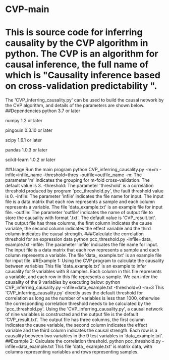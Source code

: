 # CVP-main
# This is source code for inferring causality by the CVP algorithm in python. The CVP is an algorithm for causal inference, the full name of which is "Causality inference based on cross-validation predictability ".
The 'CVP_inferring_causality.py' can be used to build the causal network by the CVP algorithm, and details of the parameters are shown below.
##Dependencies
python 3.7 or later 

numpy 1.2 or later 

pingouin 0.3.10 or later 

scipy 1.6.1 or later 

pandas 1.0.3 or later 

scikit-learn 1.0.2 or later

##Usage
Run the main program
python CVP_inferring_causality.py -m=m -infile=infile_name -threshold=thres -outfile=outfile_name
-m: The parameter 'm' indicates the grouping for m-fold cross-validation. The default value is 3.
-threshold: The parameter 'threshold' is a correlation threshold produced by program 'pcc_threshold.py', the fault threshold value is 0.
-infile: The parameter 'infile' indicates the file name for input. The input file is a data matrix that each row represents a sample and each column represents a variable. The file 'data_example.txt' is an example file for input file.
-outfile: The parameter 'outfile' indicates the name of output file to store the causality with format '.txt'. The default value is 'CVP_result.txt'. The output file has three columns, the first column indicates the cause variable, the second column indicates the effect variable and the third column indicates the causal strength.
###Calculate the correlation threshold for an expression data
python pcc_threshold.py -infile=data_ example.txt 
-infile: The parameter 'infile' indicates the file name for input. The input file is a data matrix that each row represents a sample and each column represents a variable. The file 'data_ example.txt' is an example file for input file.
##Example 1: Using the CVP program to calculate the causality between variables
This file 'data_example.txt' is an example to infer causality for 9 variables with 8 samples. Each column in this file represents a variable, and each row in this file represents a sample. We can infer the causality of the 9 variables by executing below:
python CVP_inferring_causality.py -infile=data_example.txt -threshold=0 -m=3 
This 'CVP_inferring_causality.py' directly uses the default threshold for correlation as long as the number of variables is less than 1000, otherwise the corresponding correlation threshold needs to be calculated by the 'pcc_threshold.py'.
Using the 'CVP_inferring_causality.py', a causal network of nine variables is constructed and the output file is the default 'CVP_result.txt'. The output file has three columns, the first column indicates the cause variable, the second column indicates the effect variable and the third column indicates the causal strength. Each row is a causality between two variables in the 9 test variables in 'data_example.txt'.
##Example 2: Calculate the correlation threshold.
python pcc_threshold.py -infile=data_example.txt 
This file 'data_ example.txt' is matrix data, with columns representing variables and rows representing samples. 

